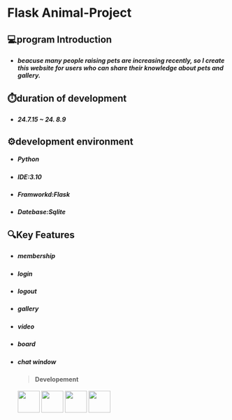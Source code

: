 **Flask Animal-Project**
=====================================================================================
💻program Introduction
--------------------------------------------------------------------------------------
* ##### beacuse many people raising pets are increasing recently, so I create this website for users who can share their knowledge about pets and gallery.

⏱️duration of development
--------------------------------------------------------------------------------------
* ##### 24.7.15 ~ 24. 8.9


⚙️development environment
--------------------------------------------------------------------------------------
* ##### Python
* ##### IDE:3.10
* ##### Framworkd:Flask
* ##### Datebase:Sqlite


🔍Key Features
--------------------------------------------------------------------------------------
* ##### membership
* ##### login
* ##### logout
* ##### gallery
* ##### video
* ##### board
* ##### chat window



   >#### Developement
    <img src ="https://github.com/user-attachments/assets/c678e46e-bd3c-4289-a2e8-fa0cfe6de732" width=50px, higth=50px/>
    <img src ="https://github.com/user-attachments/assets/410371fa-d19a-4be2-a8c7-a39b99292d7f" width=50px, higth=50px>
    <img src ="https://github.com/user-attachments/assets/9e7d697d-450e-4003-8725-53309c0d71b2" width=50px, higth=50px/>
    <img src =" https://github.com/user-attachments/assets/eda2b966-d858-4d85-8de4-da91ae27ba56" width=50px, higth=50px/>
